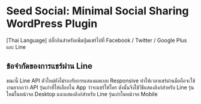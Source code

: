 # Seed Social: Minimal Social Sharing WordPress Plugin

[Thai Language]
ปลั๊กอินสำหรับเพิ่มปุ่มแชร์ไปที่ Facebook / Twitter / Google Plus และ Line

## ข้อจำกัดของการแชร์ผ่าน Line
ขณะนี้ Line API ตัวใหม่ยังไม่รองรับการแสดงผลแบบ Responsive ทำให้เวลาแชร์ผ่านมือถือจะใช้งานยากกว่า API รุ่นเก่าที่ให้เลือกใน App ว่าจะแชร์ให้ใคร ดังนั้นจึงใช้วิธีแสดงลิงก์สำหรับ Line รุ่นใหม่ในหน้าจอ Desktop และแสดงลิงก์สำหรับ Line รุ่นเก่าในหน้าจอ Mobile
